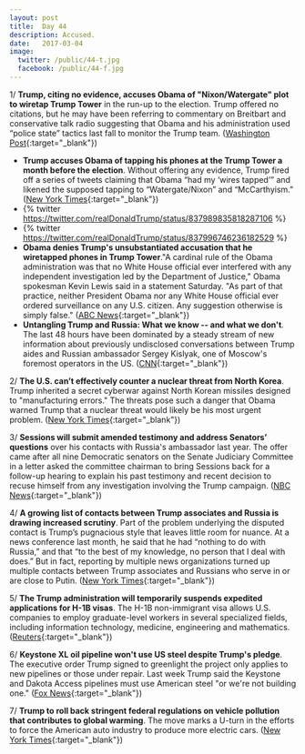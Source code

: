 ```yaml
---
layout: post
title:  Day 44
description: Accused.
date:   2017-03-04
image:
  twitter: /public/44-t.jpg
  facebook: /public/44-f.jpg
---
```


1/ **Trump, citing no evidence, accuses Obama of "Nixon/Watergate" plot to wiretap Trump Tower** in the run-up to the election. Trump offered no citations, but he may have been referring to commentary on Breitbart and conservative talk radio suggesting that Obama and his administration used “police state” tactics last fall to monitor the Trump team. ([Washington Post](https://www.washingtonpost.com/news/post-politics/wp/2017/03/04/trump-accuses-obama-of-nixonwatergate-plot-to-wire-tap-trump-tower/){:target="_blank"})

* **Trump accuses Obama of tapping his phones at the Trump Tower a month before the election**. Without offering any evidence, Trump fired off a series of tweets claiming that Obama “had my ‘wires tapped’” and likened the supposed tapping to “Watergate/Nixon” and “McCarthyism.” ([New York Times](https://www.nytimes.com/2017/03/04/us/politics/trump-obama-tap-phones.html){:target="_blank"})
* {% twitter https://twitter.com/realDonaldTrump/status/837989835818287106 %}
* {% twitter https://twitter.com/realDonaldTrump/status/837996746236182529 %}
* **Obama denies Trump's unsubstantiated accusation that he wiretapped phones in Trump Tower**."A cardinal rule of the Obama administration was that no White House official ever interfered with any independent investigation led by the Department of Justice," Obama spokesman Kevin Lewis said in a statement Saturday. "As part of that practice, neither President Obama nor any White House official ever ordered surveillance on any U.S. citizen. Any suggestion otherwise is simply false." ([ABC News](http://abcnews.go.com/Politics/trump-accuses-obama-wiretapping-phones-trump-tower/story?id=45905776){:target="_blank"})
* **Untangling Trump and Russia: What we know -- and what we don't**. The last 48 hours have been dominated by a steady stream of new information about previously undisclosed conversations between Trump aides and Russian ambassador Sergey Kislyak, one of Moscow's foremost operators in the US. ([CNN](http://www.cnn.com/2017/03/04/politics/donald-trump-russia-what-we-know/){:target="_blank"})

2/ **The U.S. can’t effectively counter a nuclear threat from North Korea**. Trump inherited a secret cyberwar against North Korean missiles designed to "manufacturing errors." The threats pose such a danger that Obama warned Trump that a nuclear threat would likely be his most urgent problem. ([New York Times](https://www.nytimes.com/2017/03/04/world/asia/north-korea-missile-program-sabotage.html){:target="_blank"})

3/ **Sessions will submit amended testimony and address Senators’ questions** over his contacts with Russia's ambassador last year. The offer came after all nine Democratic senators on the Senate Judiciary Committee in a letter asked the committee chairman to bring Sessions back for a follow-up hearing to explain his past testimony and recent decision to recuse himself from any investigation involving the Trump campaign. ([NBC News](http://www.nbcnews.com/politics/politics-news/sessions-will-submit-amended-testimony-address-senators-questions-n729026){:target="_blank"})

4/ **A growing list of contacts between Trump associates and Russia is drawing increased scrutiny**. Part of the problem underlying the disputed contact is Trump’s pugnacious style that leaves little room for nuance. At a news conference last month, he said that he had “nothing to do with Russia,” and that “to the best of my knowledge, no person that I deal with does.” But in fact, reporting by multiple news organizations turned up multiple contacts between Trump associates and Russians who serve in or are close to Putin. ([New York Times](https://www.nytimes.com/2017/03/03/us/politics/trump-russia-links-washington.html){:target="_blank"})

5/ **The Trump administration will temporarily suspends expedited applications for H-1B visas**. The H-1B non-immigrant visa allows U.S. companies to employ graduate-level workers in several specialized fields, including information technology, medicine, engineering and mathematics. ([Reuters](http://www.reuters.com/article/us-usa-immigration-h-1b-idUSKBN16B0GM){:target="_blank"})

6/ **Keystone XL oil pipeline won't use US steel despite Trump's pledge**. The executive order Trump signed to greenlight the project only applies to new pipelines or those under repair. Last week Trump said the Keystone and Dakota Access pipelines must use American steel "or we're not building one." ([Fox News](http://www.foxnews.com/politics/2017/03/03/keystone-pipeline-wont-use-us-steel-despite-trump-pledge.html){:target="_blank"})

7/ **Trump to roll back stringent federal regulations on vehicle pollution that contributes to global warming**. The move marks a U-turn in the efforts to force the American auto industry to produce more electric cars. ([New York Times](https://www.nytimes.com/2017/03/03/us/politics/trump-vehicle-emissions-regulation.html){:target="_blank"})